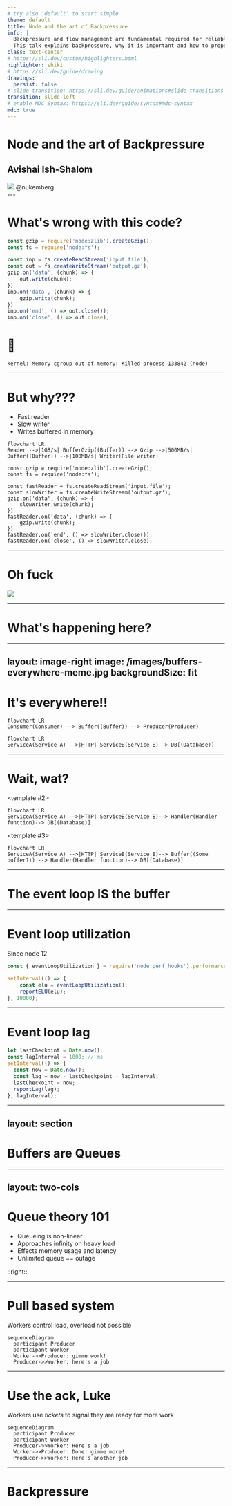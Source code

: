 ```yaml
---
# try also 'default' to start simple
theme: default
title: Node and the art of Backpressure
info: |
  Backpressure and flow management are fundamental required for reliable integration of your Node servers with the rest of the system. Backpressure is relatively natural in synchronous runtimes but Node's async nature requires us to be mindful of it in our code.
  This talk explains backpressure, why it is important and how to properly implement it in Node.js.
class: text-center
# https://sli.dev/custom/highlighters.html
highlighter: shiki
# https://sli.dev/guide/drawing
drawings:
  persist: false
# slide transition: https://sli.dev/guide/animations#slide-transitions
transition: slide-left
# enable MDC Syntax: https://sli.dev/guide/syntax#mdc-syntax
mdc: true
---
```

# Node and the art of Backpressure
## Avishai Ish-Shalom

<div class="absolute flex flex-row bottom-4 left-2">
<img class="object-contain max-w-8 max-h-8" src="/images/twitter.svg" >
<span>@nukemberg</span>
</div>
---

# What's wrong with this code?

```javascript
const gzip = require('node:zlib').createGzip();
const fs = require('node:fs');

const inp = fs.createReadStream('input.file');
const out = fs.createWriteStream('output.gz');
gzip.on('data', (chunk) => {
    out.write(chunk);
})
inp.on('data', (chunk) => {
    gzip.write(chunk);
})
inp.on('end', () => out.close());
inp.on('close', () => out.close);
```

<v-click>

# 💩 

```shell
kernel: Memory cgroup out of memory: Killed process 133842 (node)
```
</v-click>

---

# But why???

- Fast reader
- Slow writer
- Writes buffered in memory

```mermaid
flowchart LR
Reader -->|1GB/s| BufferGzip((Buffer)) --> Gzip -->|500MB/s| Buffer((Buffer)) -->|100MB/s| Writer[File writer]
```

```javascript{6,7,8}
const gzip = require('node:zlib').createGzip();
const fs = require('node:fs');

const fastReader = fs.createReadStream('input.file');
const slowWriter = fs.createWriteStream('output.gz');
gzip.on('data', (chunk) => {
    slowWriter.write(chunk);
})
fastReader.on('data', (chunk) => {
    gzip.write(chunk);
})
fastReader.on('end', () => slowWriter.close());
fastReader.on('close', () => slowWriter.close);
```

---

# Oh fuck

<img src="/images/picard-facepalm.webp" class="h-100" />


---

# What's happening here?

<ForwardPressure id="forward1" :width="800" :height="200" />

---
layout: image-right
image: /images/buffers-everywhere-meme.jpg
backgroundSize: fit
---

# It's everywhere!!

```mermaid
flowchart LR
Consumer(Consumer) --> Buffer((Buffer)) --> Producer(Producer)
```

```mermaid
flowchart LR
ServiceA(Service A) -->|HTTP| ServiceB(Service B)--> DB[(Database)]
```

---

# Wait, wat?

<v-switch>
<template #1>
```mermaid
flowchart LR
ServiceA(Service A) -->|HTTP| ServiceB(Service B)--> DB[(Database)]
```
</template>

<template #2>
```mermaid
flowchart LR
ServiceA(Service A) -->|HTTP| ServiceB(Service B)--> Handler(Handler function)--> DB[(Database)]
```
</template>

<template #3>
```mermaid
flowchart LR
ServiceA(Service A) -->|HTTP| ServiceB(Service B)--> Buffer((Some buffer?)) --> Handler(Handler function)--> DB[(Database)]
```
</template>

</v-switch>

---

# The event loop IS the buffer

<object class="svg" data="/images/node-queues.svg" />

---

# Event loop utilization
Since node 12

```javascript
const { eventLoopUtilization } = require('node:perf_hooks').performance;

setInterval(() => {
    const elu = eventLoopUtilization();
    reportELU(elu);
}, 10000);
```

---

# Event loop lag

```javascript
let lastCheckoint = Date.now(); 
const lagInterval = 1000; // ms
setInterval(() => {
  const now = Date.now();
  const lag = now - lastCheckpoint - lagInterval;
  lastCheckoint = now;
  reportLag(lag);
}, lagInterval);
```

---
layout: section
---

# Buffers are Queues

---
layout: two-cols
---

# Queue theory 101
- Queueing is non-linear
- Approaches infinity on heavy load
- Effects memory usage and latency
- Unlimited queue == outage

::right::

<QueueModel model="mm1" height="400" width="400"/>

---

# Pull based system
Workers control load, overload not possible

```mermaid
sequenceDiagram
  participant Producer
  participant Worker
  Worker->>Producer: gimme work!
  Producer->>Worker: here's a job
```
---

# Use the ack, Luke
Workers use _tickets_ to signal they are ready for more work
```mermaid
sequenceDiagram
  participant Producer
  participant Worker
  Producer->>Worker: Here's a job
  Worker->>Producer: Done! gimme more!
  Producer->>Worker: Here's another job
```

---

# Backpressure

<object data="/images/backpressure.svg" class="svg" />

---

# Once more, with backpressure

Node.js streams support backpressure!

```javascript
const gzip = require('node:zlib').createGzip();
const fs = require('node:fs');

const inp = fs.createReadStream('input.file');
const out = fs.createWriteStream('output.gz');
inp.pipe(gzip).pipe(out);
```

---

# What about async?

```javascript
setImmediate(someBigTask);
```

- Not awaited, so no backpressure

```javascript
await Promise.all(manyPromises)
```

- How many concurrent jobs will this create?
- What happens when async part finishes?

---

# Little's Law

$L = \lambda W$

- L - Clients in the system (concurrency + queue)
- $\lambda$ - Arrival rate (throughput)
- W - Average wait time (latency)

We can limit rate or concurrency 

---

# Services need limits too

$$
\begin{align*}
&Concurrency = N_{cores} (1+ \frac {W}{C}) = N_{cores} \frac {\lambda}{C}
\\
&C := \textrm{Average CPU time} \\
&W := \textrm{Average I/O wait time} \\
&\lambda = W + C := \textrm{Average latency}
\end{align*}
$$

## Example:

- Node.js server ($N_{cores} = 1$)
- Avg req <span v-mark="{color: 'blue'}">latency: 50ms</span>
- Avg req <span v-mark="{color: 'blue'}">CPU time: 1ms</span>

<span v-mark="{color: 'green'}">Concurrency = 50</span><br>
Throughput = 1000 req/sec

---
layout: svg
svg: "/images/queue-at-lb.svg"
---

# Protecting with proxy
Using reverse proxy / load balancer

E.g. for Nginx
```
upstream serviceA {
  server backend1.example.com:8080 max_conns=100;
}
```

- Not supported by all LBs, proxies

---
layout: svg
svg: /images/queue-at-middleware.svg
---

# Protecting with middleware
*Where* requests wait matters

```javascript
// first middleware
app.use(limiter({maxConnections: 100}));
// ... all your other stuff
```

- Return HTTP 503

---

# Load management

If the system backpressures, what to with excess load?

We can

- Reject traffic (HTTP 503)
- Slow down clients (HTTP 429, slow responses)
- Fall back to static/cheap responses

---

# The cheatsheet
- Use `streams` where possible
- Always await for promises or limit pending async tasks
- Calculate max requests concurrency for servers
- Always backpressure between services
- Limit all queues
- Load shed at the edge of the system

---
layout: end
---
So long and thanks for all the strings!